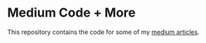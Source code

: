 # Medium Code + More

This repository contains the code for some of my [medium articles](https://medium.com/@BrendanArtley).
